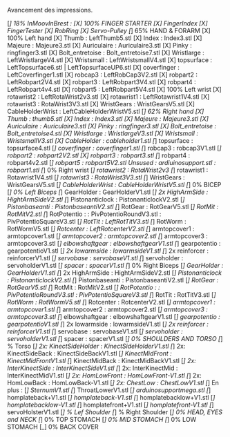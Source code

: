 Avancement des impressions.

[_] 18% InMoovInBrest :
	[X] 100% FINGER STARTER
		[X] FingerIndex
		[X] FingerTester
		[X] RobRing
		[X] Servo-Pulley
	[_] 65% HAND & FORARM
		[X] 100% Left hand
			[X] Thumb : LeftThumb5.stl
			[X] Index : Index3.stl
			[X] Majeure : Majeure3.stl
			[X] Auriculaire : Auriculaire3.stl
			[X] Pinky : ringfinger3.stl
			[X] Bolt_entretoise : Bolt_entretoise7.stl
			[X] Wristlarge : LeftWristlargeV4.stl
			[X] Wristsmall : LeftWristsmallV4.stl
			[X] topsurface : LeftTopsurface6.stl | LeftTopsurfaceUP6.stl
			[X] coverfinger : LeftCoverfinger1.stl
			[X] robcap3 : LeftRobCap3V2.stl
			[X] robpart2 : LeftRobpart2V4.stl
			[X] robpart3 : LeftRobpart3V4.stl
			[X] robpart4 : LeftRobpart4v4.stl
			[X] robpart5 : LeftRobpart5V4.stl
		[X] 100% Left wrist
			[X] rotawrist2 : LeftRotaWrist2v3.stl
			[X] rotawrist1 : LeftRotawrist1V4.stl
			[X] rotawrist3 : RotaWrist3V3.stl
			[X] WristGears : WristGearsV5.stl
			[X] CableHolderWrist : LeftCableHolderWristV5.stl
		[_] 62% Right hand
			[X] Thumb : thumb5.stl
			[X] Index : Index3.stl
			[X] Majeure : Majeure3.stl
			[X] Auriculaire : Auriculaire3.stl
			[X] Pinky : ringfinger3.stl
			[X] Bolt_entretoise : Bolt_entretoise4.stl
			[X] Wristlarge : WristlargeV3.stl
			[X] Wristsmall : WristsmallV3.stl
			[X] CableHolder : cableholder1.stl
			[_] topsurface : topsurface4.stl
			[_] coverfinger : coverfinger1.stl
			[_] robcap3 : robcap3V1.stl
			[_] robpart2 : robpart2V2.stl
			[X] robpart3 : robpart3.stl
			[_] robpart4 : robpart4v2.stl
			[_] robpart5 : robpart5V2.stl
		Unsused
			: ardiuinosupport.stl
			: robpart1.stl
		[_] 0% Right wrist
			[_] rotawrist2 : RotaWrist2v3
			[_] rotawrist1 : Rotawrist1V4.stl
			[_] rotawrist3 : RotaWrist3V3.stl
			[_] WristGears : WristGearsV5.stl
			[_] CableHolderWrist : CableHolderWristV5.stl
	[_] 0% BICEP
		[_] 0% Left Biceps
			[_] GearHolder : GearHolderV1.stl
			[_] 2x HighArmSide : HightArmSideV2.stl
			[_] Pistonanticlock : PistonanticlockV2.stl
			[_] Pistonbaseanti : PistonbaseantiV2.stl 
			[_] RotGear : RotGearV5.stl
			[_] RotMit : RotMitV2.stl 
			[_] RotPotentio : 
				: PivPotentioRoundV3.stl 
				: PivPotentioSquareV3.stl 
			[_] RotTit : LeftRotTitV3.stl
			[_] RotWorm : RotWormV5.stl
			[_] Rotcenter : LeftRotcenterV2.stl
			[_] armtopcover1 : armtopcover1.stl
			[_] armtopcover2 : armtopcover2.stl
			[_] armtopcover3 : armtopcover3.stl
			[_] elbowshaftgear : elbowshaftgearV1.stl
			[_] gearpotentio : gearpotentioV1.stl
			[_] 2x lowarmside : lowarmsideV1.stl
			[_] 2x reinforcer : reinforcerV1.stl
			[_] servobase : servobaseV1.stl
			[_] servoholder : servoholderV1.stl
			[_] spacer : spacerV1.stl
		[_] 0% Right Biceps
			[_] GearHolder : GearHolderV1.stl
			[_] 2x HighArmSide : HightArmSideV2.stl
			[_] Pistonanticlock : PistonanticlockV2.stl
			[_] Pistonbaseanti : PistonbaseantiV2.stl 
			[_] RotGear : RotGearV5.stl
			[_] RotMit : RotMitV2.stl 
			[_] RotPotentio : 
				: PivPotentioRoundV3.stl 
				: PivPotentioSquareV3.stl 
			[_] RotTit : RotTitV3.stl
			[_] RotWorm : RotWormV5.stl
			[_] Rotcenter : RotcenterV2.stl
			[_] armtopcover1 : armtopcover1.stl
			[_] armtopcover2 : armtopcover2.stl
			[_] armtopcover3 : armtopcover3.stl
			[_] elbowshaftgear : elbowshaftgearV1.stl
			[_] gearpotentio : gearpotentioV1.stl
			[_] 2x lowarmside : lowarmsideV1.stl
			[_] 2x reinforcer : reinforcerV1.stl
			[_] servobase : servobaseV1.stl
			[_] servoholder : servoholderV1.stl
			[_] spacer : spacerV1.stl
	[_] 0% SHOULDERS AND TORSO
		[_] % Torso
			[_] 2x: KinectSideHolder : KinectSideHolderV1.stl
			[_] 2x: KinectSideBack : KinectSideBackV1.stl
			[_] KinectMidFront : KinectMidFrontV1.stl
			[_] KinectMidBack : KinectMidBackV1.stl
			[_] 2x: InterKinectSide : InterKinectSideV1.stl
			[_] 2x: InterKinectMid : InterKinectMidV1.stl
			[_] 2x: HomLowFront : HomLowFront-V1.stl
			[_] 2x: HomLowBack : HomLowBack-V1.stl
			[_] 2x: ChestLow : ChestLowV1.stl
			[_] En plus :
				[_] SternumV1.stl
				[_] ThroatLowerV1.stl
				[_] arduinosupportmega.stl
				[_] homplateback+V1.stl
				[_] homplateback-V1.stl
				[_] homplatebacklow+V1.stl
				[_] homplatebacklow-V1.stl
				[_] homplatefront+V1.stl
				[_] homplatefront-V1.stl
				[_] servoHolsterV1.stl
		[_] % Lef Shoulder
		[_] % Right Shoulder
	[_] 0% HEAD, EYES and NECK
	[_] 0% TOP STOMACH
	[_] 0% MID STOMACH
	[_] 0% LOW STOMACH
	[_] 0% BACK COVER
